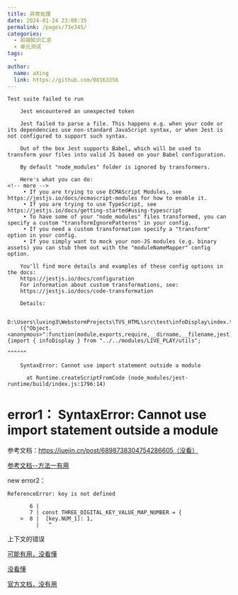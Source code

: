 ```yaml
---
title: 异常处理
date: 2024-01-24 23:08:35
permalink: /pages/73e345/
categories:
  - 前端知识汇总
  - 单元测试
tags:
  - 
author: 
  name: aXing
  link: https://github.com/08163356
---
```





```
Test suite failed to run

    Jest encountered an unexpected token

    Jest failed to parse a file. This happens e.g. when your code or its dependencies use non-standard JavaScript syntax, or when Jest is not configured to support such syntax.

    Out of the box Jest supports Babel, which will be used to transform your files into valid JS based on your Babel configuration.

    By default "node_modules" folder is ignored by transformers.

    Here's what you can do:
<!-- more -->
     • If you are trying to use ECMAScript Modules, see https://jestjs.io/docs/ecmascript-modules for how to enable it.
     • If you are trying to use TypeScript, see https://jestjs.io/docs/getting-started#using-typescript
     • To have some of your "node_modules" files transformed, you can specify a custom "transformIgnorePatterns" in your config.
     • If you need a custom transformation specify a "transform" option in your config.
     • If you simply want to mock your non-JS modules (e.g. binary assets) you can stub them out with the "moduleNameMapper" config option.

    You'll find more details and examples of these config options in the docs:
    https://jestjs.io/docs/configuration
    For information about custom transformations, see:
    https://jestjs.io/docs/code-transformation

    Details:

    D:\Users\luxing3\WebstormProjects\TVS_HTML\src\test\infoDisplay\index.test.js:1
    ({"Object.<anonymous>":function(module,exports,require,__dirname,__filename,jest){import { infoDisplay } from "../../modules/LIVE_PLAY/utils";
                                                                                      ^^^^^^

    SyntaxError: Cannot use import statement outside a module

      at Runtime.createScriptFromCode (node_modules/jest-runtime/build/index.js:1796:14)
```

# error1： SyntaxError: Cannot use import statement outside a module

参考文档：https://juejin.cn/post/6898738304754286605（没看）

[参考文档--方法一有用](https://blog.csdn.net/peade/article/details/117568282)

new error2： 

```
ReferenceError: key is not defined

       6 |
       7 | const THREE_DIGITAL_KEY_VALUE_MAP_NUMBER = {
    >  8 | 	[key.NUM_1]: 1,
         | 	 ^
```

上下文的错误

[可能有用，没看懂](http://claude-ray.com/2018/10/30/jest-server-context/)

[没看懂](https://m.w3cschool.cn/jest_cn/jest_setting.html)

[官方文档，没有用](https://deltice.github.io/jest/docs/zh-Hans/api.html#content)